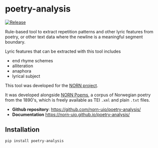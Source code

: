 # poetry-analysis

[![Release](https://img.shields.io/github/v/release/norn-uio/poetry-analysis)](https://img.shields.io/github/v/release/norn-uio/poetry-analysis)
<!--
[![Build status](https://img.shields.io/github/actions/workflow/status/norn-uio/poetry-analysis/main.yml?branch=main)](https://github.com/norn-uio/poetry-analysis/actions/workflows/main.yml?query=branch%3Amain)
[![codecov](https://codecov.io/gh/norn-uio/poetry-analysis/branch/main/graph/badge.svg)](https://codecov.io/gh/norn-uio/poetry-analysis)
[![License](https://img.shields.io/github/license/norn-uio/poetry-analysis)](https://img.shields.io/github/license/norn-uio/poetry-analysis)
-->

Rule-based tool to extract repetition patterns and other lyric features from poetry, or other text data where the newline is a meaningful segment boundary.

Lyric features that can be extracted with this tool includes

- end rhyme schemes
- alliteration
- anaphora
- lyrical subject

This tool was developed for the [NORN project](https://www.hf.uio.no/iln/english/research/projects/norn-norwegian-romantic-nationalisms/index.html).

It was developed alongside [NORN Poems](https://github.com/norn-uio/norn-poems), a corpus of Norwegian poetry from the 1890's, which is freely available as TEI `.xml` and plain `.txt` files.

- **Github repository**: <https://github.com/norn-uio/poetry-analysis/>
- **Documentation** <https://norn-uio.github.io/poetry-analysis/>

## Installation

```shell
pip install poetry-analysis
```
